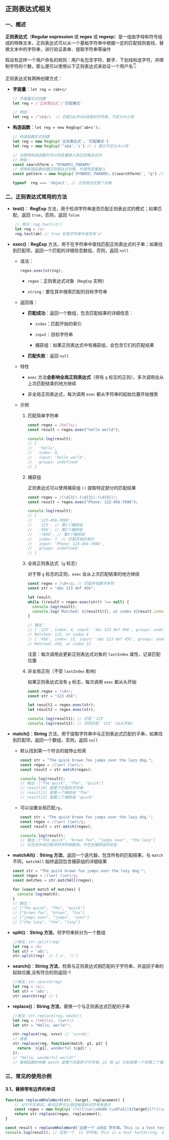 ## 正则表达式相关

### 一、概述

**正则表达式**（**Regular expression** 或 **regex** 或 **regexp**）是一组由字母和符号组成的特殊文本，正则表达式可以从一个基础字符串中根据一定的匹配规则查找、替换文本中的字符串，进行验证表单、提取字符串等操作

假设有这样一个用户命名的规则：用户名包含字符、数字、下划线和连字符，并限制字符的个数，那么便可以使用以下正则表达式来验证一个用户名👇

正则表达式有两种创建方式：

- **字面量**：`let reg = /ab+c/`

  ```js
  // 字面量形式创建
  let reg = /'正则表达式'/'匹配模式'  
  
  // 例如： 
  let reg = /^ab$/i  // 匹配以a开头b结尾的字符串，不区分大小写
  ```

- **构造函数**：`let reg = new RegExp('ab+c');`

  ```js
  // 构造函数形式创建
  let reg = new RegExp('正则表达式'，'匹配模式')    
  let reg = new RegExp('^ab$','i') // i 表示不区分大小写
  
  // 当使用构造函数时可以将变量嵌入到正则表达式中
  // 例如：
  const searchTerm = "DYNAMIC_PARAMS"
  // 使用构造函数创建正则表达式对象，并使用变量嵌入
  const pattern = new RegExp(`DYNAMIC_PARAMS\.${searchTerm}`, "g") // g 表示全局搜索
  
  typeof  reg === 'object', // 正则表达式是个对象
  ```

### 二、正则表达式常用的方法

- **test()**： **RegExp** 方法，用于检测字符串是否匹配正则表达式的模式；如果匹配，返回 `true`，否则，返回 `false`

  ```js
   // 用法：reg.test(str)
   let reg = /a/  
   reg.test(ab) // true 检查字符串中是否有'a'
  ```

- **exec()**：**RegExp** 方法，用于在字符串中查找匹配正则表达式的子串；如果找到匹配项，返回一个匹配的详细信息数组，否则，返回 `null`

  - 语法：

    ```javascript
    regex.exec(string);
    ```

    - `regex`：正则表达式对象（`RegExp` 实例）

    - `string`：要在其中搜索匹配的目标字符串

  - 返回值：

    - **匹配成功**：返回一个数组，包含匹配结果的详细信息：

      - `index`：匹配开始的索引

      - `input`：目标字符串

      - 捕获组：如果正则表达式中有捕获组，会包含它们的匹配结果

    - **匹配失败**：返回 `null`

  - 特性

    - `exec` 方法**会影响全局正则表达式**（带有 `g` 标志的正则），多次调用会从上次匹配结束的地方继续

    - 非全局正则表达式，每次调用 `exec` 都从字符串的起始位置开始搜索

  - 示例

    1. 匹配简单字符串

       ```javascript
       const regex = /hello/;
       const result = regex.exec("hello world");
       
       console.log(result);
       // [
       //   'hello',
       //   index: 0,
       //   input: 'hello world',
       //   groups: undefined
       // ]
       ```

    2. 捕获组

       正则表达式可以使用捕获组 `()` 提取特定部分的匹配结果

       ```javascript
       const regex = /(\d{3})-(\d{3})-(\d{4})/;
       const result = regex.exec("Phone: 123-456-7890");
       
       console.log(result);
       // [
       //   '123-456-7890',
       //   '123', // 第1个捕获组
       //   '456', // 第2个捕获组
       //   '7890', // 第3个捕获组
       //   index: 7, // 匹配开始的索引
       //   input: 'Phone: 123-456-7890',
       //   groups: undefined
       // ]
       ```

    3. 全局正则表达式（`g` 标志）

       对于带 `g` 标志的正则，`exec` 会从上次匹配结束的地方继续

       ```javascript
       const regex = /\d+/g; // 匹配所有数字序列
       const str = "abc 123 def 456";
       
       let result;
       while ((result = regex.exec(str)) !== null) {
         console.log(result);
         console.log(`Matched: ${result[0]}, at index ${result.index}`);
       }
       
       // 输出：
       // [ '123', index: 4, input: 'abc 123 def 456', groups: undefined ]
       // Matched: 123, at index 4
       // [ '456', index: 12, input: 'abc 123 def 456', groups: undefined ]
       // Matched: 456, at index 12
       ```

       注意：每次调用会更新正则表达式对象的 `lastIndex` 属性，记录匹配位置

    4. 非全局正则（不受 `lastIndex` 影响）

       如果正则表达式没有 `g` 标志，每次调用 `exec` 都从头开始

       ```typescript
       const regex = /\d+/;
       const str = "123 456";
       
       let result1 = regex.exec(str);
       let result2 = regex.exec(str);
       
       console.log(result1); // 匹配 '123'
       console.log(result2); // 仍然匹配 '123'（从头开始）
       ```

- **match()**：**String** 方法，用于提取字符串中与正则表达式匹配的子串，如果找到匹配项，返回一个数组，否则，返回 `null`

  - 默认找到第一个符合的就停止检索

    ```javascript
    const str = "The quick brown fox jumps over the lazy dog.";
    const regex = /(\w+) (\w+)/;
    const result = str.match(regex);
    
    console.log(result);
    // 输出：["The quick", "The", "quick"]
    // result[0] 是整个匹配的字符串
    // result[1] 是第一个捕获组 "The"
    // result[2] 是第二个捕获组 "quick"
    
    ```

  - 可以设置全局匹配`/g`，

    ```javascript
    const str = "The quick brown fox jumps over the lazy dog.";
    const regex = /(\w+) (\w+)/g;
    const result = str.match(regex);
    
    console.log(result);
    // 输出：["The quick", "brown fox", "jumps over", "the lazy"]
    // 仅包含所有匹配项的字符串数组，不包含捕获组的信息
    ```

    <!--当 `match` 方法带有全局标志时，它会返回一个包含所有匹配项的数组，但不包括捕获组的信息，如果需要获取所有匹配项的捕获组信息，应该使用 `matchAll` 方法-->

- **matchAll()**：**String 方法**，返回一个迭代器，包含所有的匹配结果，与 `match` 不同，`matchAll` 始终返回包含捕获组的详细结果

  ```js
  const str = "The quick brown fox jumps over the lazy dog.";
  const regex = /(\w+) (\w+)/g;
  const matches = str.matchAll(regex);
  
  for (const match of matches) {
    console.log(match);
  }
  // 输出：
  // ["The quick", "The", "quick"]
  // ["brown fox", "brown", "fox"]
  // ["jumps over", "jumps", "over"]
  // ["the lazy", "the", "lazy"]
  ```

- **split()**：**String 方法**，将字符串拆分为一个数组

  ```js
  //用法：str.split(reg)
  let reg = /b/
  let str = 'abc'; 
  str.split(reg)  // ['a', 'c']
  ```

- **search()**：**String 方法**，检索与正则表达式相匹配的子字符串，并返回子串的起始位置,没有符合的则返回-1

  ```js
  //用法：str.search(reg)
  let reg = /a/;
  let str = 'abc';
  str.search(reg) // 1
  ```

- **replace()**：**String 方法**，替换一个与正则表达式匹配的子串

  ```js
  //用法：str.replace(reg，newStr)
  let reg = /(Hello), (\w+)!/
  let str = "Hello, world!";
  
  str.replace(reg, vvvv) // 'vvvvbc'
  // 或者
  str.replace(reg, function(match, p1, p2) {
    return `${p1}, wonderful ${p2}!`;
  }); 
  // "Hello, wonderful world!"
  // 替换函数的参数 match 是整个匹配的子字符串，p1 和 p2 分别是第一个和第二个捕获组
  ```


### 三、常见的使用示例

#### 3.1、替换带有边界的单词

```javascript
function replaceWholeWord(str, target, replacement) {
    // 对于中文单词，单词边界可以用空格或标点符号来表示
    const regex = new RegExp(`(?<![\\w\\u4e00-\\u9fa5])${target}(?![\\w\\u4e00-\\u9fa5])`, 'g');
    return str.replace(regex, replacement);
}

const result = replaceWholeWord('这是一个 a测试 字符串。This is a test testString. 这是一个 a测试字符串。', 'a测试', ' 11')
console.log(result); // 这是一个  11 字符串。This is a test testString. 这是一个 a测试字符串。
```

